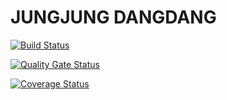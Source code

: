 # JUNGJUNG DANGDANG

[![Build Status](https://app.travis-ci.com/swsnu/swppfall2022-team13.svg?branch=main)](https://app.travis-ci.com/swsnu/swppfall2022-team13)

[![Quality Gate Status](https://sonarcloud.io/api/project_badges/measure?project=swsnu_swppfall2022-team13&metric=alert_status)](https://sonarcloud.io/dashboard?id=swsnu_swppfall2022-team13)

[![Coverage Status](https://coveralls.io/repos/github/swsnu/swppfall2022-team13/badge.svg?branch=main)](https://coveralls.io/github/swsnu/swppfall2022-team13?branch=main)
